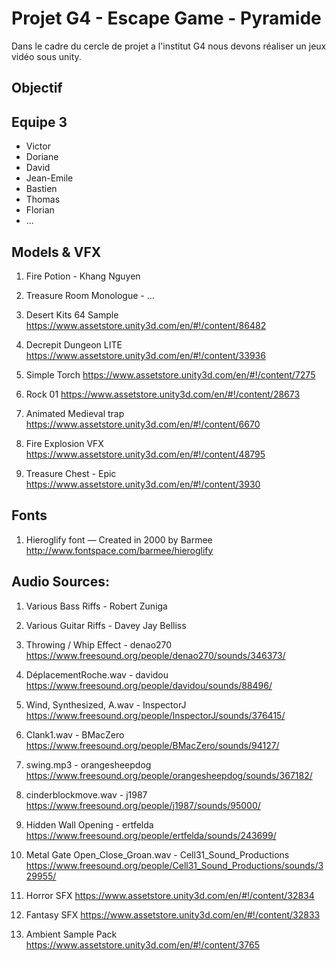# Projet G4 - Escape Game - Pyramide
Dans le cadre du cercle de projet a l'institut G4 nous devons réaliser un jeux vidéo sous unity.

## Objectif

## Equipe 3
- Victor 
- Doriane
- David
- Jean-Emile
- Bastien
- Thomas
- Florian
- ...

## Models & VFX
1. Fire Potion - Khang Nguyen

2. Treasure Room Monologue - ...

3. Desert Kits 64 Sample
https://www.assetstore.unity3d.com/en/#!/content/86482

4. Decrepit Dungeon LITE
https://www.assetstore.unity3d.com/en/#!/content/33936

5. Simple Torch
https://www.assetstore.unity3d.com/en/#!/content/7275

6. Rock 01
https://www.assetstore.unity3d.com/en/#!/content/28673

7. Animated Medieval trap
https://www.assetstore.unity3d.com/en/#!/content/6670

8. Fire Explosion VFX
https://www.assetstore.unity3d.com/en/#!/content/48795

9. Treasure Chest - Epic
https://www.assetstore.unity3d.com/en/#!/content/3930

## Fonts
1. Hieroglify font — Created in 2000 by Barmee
http://www.fontspace.com/barmee/hieroglify

## Audio Sources:
1. Various Bass Riffs - Robert Zuniga

2. Various Guitar Riffs - Davey Jay Belliss

3. Throwing / Whip Effect - denao270
https://www.freesound.org/people/denao270/sounds/346373/

4. DéplacementRoche.wav - davidou
https://www.freesound.org/people/davidou/sounds/88496/

5. Wind, Synthesized, A.wav - InspectorJ
https://www.freesound.org/people/InspectorJ/sounds/376415/

6. Clank1.wav - BMacZero
https://www.freesound.org/people/BMacZero/sounds/94127/

7. swing.mp3 - orangesheepdog
https://www.freesound.org/people/orangesheepdog/sounds/367182/

8. cinderblockmove.wav - j1987
https://www.freesound.org/people/j1987/sounds/95000/

9. Hidden Wall Opening - ertfelda
https://www.freesound.org/people/ertfelda/sounds/243699/

10. Metal Gate Open_Close_Groan.wav - Cell31_Sound_Productions
https://www.freesound.org/people/Cell31_Sound_Productions/sounds/329955/

11. Horror SFX
https://www.assetstore.unity3d.com/en/#!/content/32834

12. Fantasy SFX
https://www.assetstore.unity3d.com/en/#!/content/32833

13. Ambient Sample Pack
https://www.assetstore.unity3d.com/en/#!/content/3765

